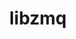 ---
title: "libzmq"
layout: cache
categories: [package, develop-2023-12-17]
meta: {"versions": ["4.3.5"], "compilers": ["cce@=15.0.1", "gcc@=10.3.0", "gcc@=11.1.0", "gcc@=11.4.0", "gcc@=7.3.1", "gcc@=7.5.0", "gcc@=9.4.0", "oneapi@=2023.2.0"], "oss": ["amzn2", "rhel8", "sle_hpc15", "ubuntu18.04", "ubuntu20.04"], "platforms": ["linux"], "targets": ["aarch64", "neoverse_n1", "neoverse_v1", "ppc64le", "x86_64_v3", "x86_64_v4", "zen4"], "stacks": ["aws-isc", "aws-isc-aarch64", "data-vis-sdk", "e4s", "e4s-cray-rhel", "e4s-cray-sles", "e4s-neoverse_v1", "e4s-oneapi", "e4s-power", "radiuss", "root"], "num_specs": 11, "num_specs_by_stack": {"aws-isc-aarch64": 2, "root": 11, "aws-isc": 1, "e4s-cray-rhel": 1, "e4s-cray-sles": 1, "radiuss": 1, "e4s-neoverse_v1": 1, "e4s-power": 1, "data-vis-sdk": 1, "e4s": 1, "e4s-oneapi": 1}}
spec_details: [{"hash": "6u4jxqcaevkqouwjkstnz7xbktpuyipb", "compiler": "gcc@=7.3.1", "versions": ["4.3.5"], "os": "amzn2", "platform": "linux", "target": "aarch64", "variants": ["build_system=autotools", "~docs", "~drafts", "+libbsd", "+libsodium", "~libunwind"], "stacks": ["aws-isc-aarch64", "root"], "size": "-", "tarball": "https://binaries.spack.io/develop-2023-12-17/build_cache/linux-amzn2-aarch64/gcc-7.3.1/libzmq-4.3.5/linux-amzn2-aarch64-gcc-7.3.1-libzmq-4.3.5-6u4jxqcaevkqouwjkstnz7xbktpuyipb.spack"}, {"hash": "ukrc23stisowxcycx3dsn2ohmfjl35nv", "compiler": "gcc@=7.3.1", "versions": ["4.3.5"], "os": "amzn2", "platform": "linux", "target": "neoverse_n1", "variants": ["build_system=autotools", "~docs", "~drafts", "+libbsd", "+libsodium", "~libunwind"], "stacks": ["aws-isc-aarch64", "root"], "size": "-", "tarball": "https://binaries.spack.io/develop-2023-12-17/build_cache/linux-amzn2-neoverse_n1/gcc-7.3.1/libzmq-4.3.5/linux-amzn2-neoverse_n1-gcc-7.3.1-libzmq-4.3.5-ukrc23stisowxcycx3dsn2ohmfjl35nv.spack"}, {"hash": "dnkl33bi7dysg5cely4arw5mm3dz2pwm", "compiler": "gcc@=7.3.1", "versions": ["4.3.5"], "os": "amzn2", "platform": "linux", "target": "x86_64_v3", "variants": ["build_system=autotools", "~docs", "~drafts", "+libbsd", "+libsodium", "~libunwind"], "stacks": ["aws-isc", "root"], "size": "-", "tarball": "https://binaries.spack.io/develop-2023-12-17/build_cache/linux-amzn2-x86_64_v3/gcc-7.3.1/libzmq-4.3.5/linux-amzn2-x86_64_v3-gcc-7.3.1-libzmq-4.3.5-dnkl33bi7dysg5cely4arw5mm3dz2pwm.spack"}, {"hash": "jl752hxxgwzbniemxvtf7xbpst5xyo7d", "compiler": "cce@=15.0.1", "versions": ["4.3.5"], "os": "rhel8", "platform": "linux", "target": "zen4", "variants": ["build_system=autotools", "~docs", "~drafts", "+libbsd", "+libsodium", "~libunwind"], "stacks": ["root", "e4s-cray-rhel"], "size": "-", "tarball": "https://binaries.spack.io/develop-2023-12-17/build_cache/linux-rhel8-zen4/cce-15.0.1/libzmq-4.3.5/linux-rhel8-zen4-cce-15.0.1-libzmq-4.3.5-jl752hxxgwzbniemxvtf7xbpst5xyo7d.spack"}, {"hash": "vhqf4ozghlkhdvzmwtp5o333gsi3cpyw", "compiler": "gcc@=10.3.0", "versions": ["4.3.5"], "os": "sle_hpc15", "platform": "linux", "target": "x86_64_v4", "variants": ["build_system=autotools", "~docs", "~drafts", "+libbsd", "+libsodium", "~libunwind"], "stacks": ["e4s-cray-sles", "root"], "size": "-", "tarball": "https://binaries.spack.io/develop-2023-12-17/build_cache/linux-sle_hpc15-x86_64_v4/gcc-10.3.0/libzmq-4.3.5/linux-sle_hpc15-x86_64_v4-gcc-10.3.0-libzmq-4.3.5-vhqf4ozghlkhdvzmwtp5o333gsi3cpyw.spack"}, {"hash": "jihmt3cquwyzagixopdt6pyf77lxyb3e", "compiler": "gcc@=7.5.0", "versions": ["4.3.5"], "os": "ubuntu18.04", "platform": "linux", "target": "x86_64_v3", "variants": ["build_system=autotools", "~docs", "~drafts", "+libbsd", "+libsodium", "~libunwind"], "stacks": ["radiuss", "root"], "size": "-", "tarball": "https://binaries.spack.io/develop-2023-12-17/build_cache/linux-ubuntu18.04-x86_64_v3/gcc-7.5.0/libzmq-4.3.5/linux-ubuntu18.04-x86_64_v3-gcc-7.5.0-libzmq-4.3.5-jihmt3cquwyzagixopdt6pyf77lxyb3e.spack"}, {"hash": "vim5jdy3l52abseaibujy2dwg73jzzm5", "compiler": "gcc@=11.4.0", "versions": ["4.3.5"], "os": "ubuntu20.04", "platform": "linux", "target": "neoverse_v1", "variants": ["build_system=autotools", "~docs", "~drafts", "+libbsd", "+libsodium", "~libunwind"], "stacks": ["e4s-neoverse_v1", "root"], "size": "-", "tarball": "https://binaries.spack.io/develop-2023-12-17/build_cache/linux-ubuntu20.04-neoverse_v1/gcc-11.4.0/libzmq-4.3.5/linux-ubuntu20.04-neoverse_v1-gcc-11.4.0-libzmq-4.3.5-vim5jdy3l52abseaibujy2dwg73jzzm5.spack"}, {"hash": "axpl7qiz5uxtuscqyynemp65scv3ca77", "compiler": "gcc@=9.4.0", "versions": ["4.3.5"], "os": "ubuntu20.04", "platform": "linux", "target": "ppc64le", "variants": ["build_system=autotools", "~docs", "~drafts", "+libbsd", "+libsodium", "~libunwind"], "stacks": ["root", "e4s-power"], "size": "-", "tarball": "https://binaries.spack.io/develop-2023-12-17/build_cache/linux-ubuntu20.04-ppc64le/gcc-9.4.0/libzmq-4.3.5/linux-ubuntu20.04-ppc64le-gcc-9.4.0-libzmq-4.3.5-axpl7qiz5uxtuscqyynemp65scv3ca77.spack"}, {"hash": "6anvg6gli3o6d5gzj4aqmctmlyxzyio5", "compiler": "gcc@=11.1.0", "versions": ["4.3.5"], "os": "ubuntu20.04", "platform": "linux", "target": "x86_64_v3", "variants": ["build_system=autotools", "~docs", "~drafts", "+libbsd", "+libsodium", "~libunwind"], "stacks": ["root", "data-vis-sdk"], "size": "-", "tarball": "https://binaries.spack.io/develop-2023-12-17/build_cache/linux-ubuntu20.04-x86_64_v3/gcc-11.1.0/libzmq-4.3.5/linux-ubuntu20.04-x86_64_v3-gcc-11.1.0-libzmq-4.3.5-6anvg6gli3o6d5gzj4aqmctmlyxzyio5.spack"}, {"hash": "dvrdosqjnofb5nyztdgtkykbdmqlkwz4", "compiler": "gcc@=11.4.0", "versions": ["4.3.5"], "os": "ubuntu20.04", "platform": "linux", "target": "x86_64_v3", "variants": ["build_system=autotools", "~docs", "~drafts", "+libbsd", "+libsodium", "~libunwind"], "stacks": ["e4s", "root"], "size": "-", "tarball": "https://binaries.spack.io/develop-2023-12-17/build_cache/linux-ubuntu20.04-x86_64_v3/gcc-11.4.0/libzmq-4.3.5/linux-ubuntu20.04-x86_64_v3-gcc-11.4.0-libzmq-4.3.5-dvrdosqjnofb5nyztdgtkykbdmqlkwz4.spack"}, {"hash": "ndcjbahndklwnzl7fxkqsmkjpvulrubf", "compiler": "oneapi@=2023.2.0", "versions": ["4.3.5"], "os": "ubuntu20.04", "platform": "linux", "target": "x86_64_v3", "variants": ["build_system=autotools", "~docs", "~drafts", "+libbsd", "+libsodium", "~libunwind"], "stacks": ["e4s-oneapi", "root"], "size": "-", "tarball": "https://binaries.spack.io/develop-2023-12-17/build_cache/linux-ubuntu20.04-x86_64_v3/oneapi-2023.2.0/libzmq-4.3.5/linux-ubuntu20.04-x86_64_v3-oneapi-2023.2.0-libzmq-4.3.5-ndcjbahndklwnzl7fxkqsmkjpvulrubf.spack"}]
---
